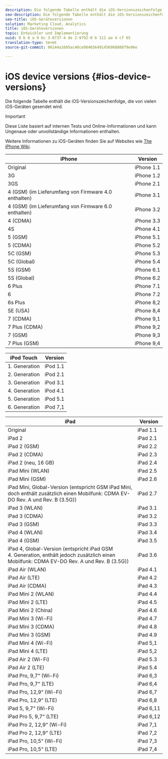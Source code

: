```yaml
---
description: Die folgende Tabelle enthält die iOS-Versionszeichenfolge, die von vielen iOS-Geräten gesendet wird.
seo-description: Die folgende Tabelle enthält die iOS-Versionszeichenfolge, die von vielen iOS-Geräten gesendet wird.
seo-title: iOS-Geräteversionen
solution: Marketing Cloud, Analytics
title: iOS-Geräteversionen
topic: Entwickler und Implementierung
uuid: 8 b 8 a 9 bc 3-0737-4 de 2-9792-0 b 112 aa 4 cf 65
translation-type: tm+mt
source-git-commit: 06144a1695ac40ce984656491456968888f9e96e

---
```



# iOS device versions {#ios-device-versions}

Die folgende Tabelle enthält die iOS-Versionszeichenfolge, die von vielen iOS-Geräten gesendet wird.

>[!IMPORTANT]
>
>Diese Liste basiert auf internen Tests und Online-Informationen und kann Ungenaue oder unvollständige Informationen enthalten.

Weitere Informationen zu iOS-Geräten finden Sie auf Websites wie [The iPhone Wiki](https://theiphonewiki.com/wiki/Models).

| **iPhone** | **Version** |
|---|---|
| Original | iPhone 1.1 |
| 3G | iPhone 1.2 |
| 3GS | iPhone 2.1 |
| 4 (GSM) (im Lieferumfang von Firmware 4.0 enthalten) | iPhone 3.1 |
| 4 (GSM) (im Lieferumfang von Firmware 6.0 enthalten) | iPhone 3.2 |
| 4 (CDMA) | iPhone 3.3 |
| 4S | iPhone 4.1 |
| 5 (GSM) | iPhone 5.1 |
| 5 (CDMA) | iPhone 5.2 |
| 5C (GSM) | iPhone 5.3 |
| 5C (Global) | iPhone 5.4 |
| 5S (GSM) | iPhone 6.1 |
| 5S (Global) | iPhone 6.2 |
| 6 Plus | iPhone 7.1 |
| 6 | iPhone 7.2 |
| 6s Plus | iPhone 8,2 |
| SE (USA) | iPhone 8,4 |
| 7 (CDMA) | iPhone 9,1 |
| 7 Plus (CDMA) | iPhone 9,2 |
| 7 (GSM) | iPhone 9,3 |
| 7 Plus (GSM) | iPhone 9,4 |

| **iPod Touch** | **Version** |
|---|---|
| 1. Generation | iPod 1.1 |
| 2. Generation | iPod 2.1 |
| 3. Generation | iPod 3.1 |
| 4. Generation | iPod 4.1 |
| 5. Generation | iPod 5.1 |
| 6. Generation | iPod 7,1 |

| **iPad** | **Version** |
|---|---|
| Original | iPad 1.1 |
| iPad 2 | iPad 2.1 |
| iPad 2 (GSM) | iPad 2.2 |
| iPad 2 (CDMA) | iPad 2.3 |
| iPad 2 (neu, 16 GB) | iPad 2.4 |
| iPad Mini (WLAN) | iPad 2.5 |
| iPad Mini (GSM) | iPad 2.6 |
| iPad Mini, Global-Version (entspricht GSM iPad Mini, doch enthält zusätzlich einen Mobilfunk: CDMA EV-DO Rev. A und Rev. B (3.5G)) | iPad 2.7 |
| iPad 3 (WLAN) | iPad 3.1 |
| iPad 3 (CDMA) | iPad 3.2 |
| iPad 3 (GSM) | iPad 3.3 |
| iPad 4 (WLAN) | iPad 3.4 |
| iPad 4 (GSM) | iPad 3.5 |
| iPad 4, Global-Version (entspricht iPad GSM 4. Generation, enthält jedoch zusätzlich einen Mobilfunk: CDMA EV-DO Rev. A und Rev. B (3.5G)) | iPad 3.6 |
| iPad Air (WLAN) | iPad 4.1 |
| iPad Air (LTE) | iPad 4.2 |
| iPad Air (CDMA) | iPad 4.3 |
| iPad Mini 2 (WLAN) | iPad 4.4 |
| iPad Mini 2 (LTE) | iPad 4.5 |
| iPad Mini 2 (China) | iPad 4.6 |
| iPad Mini 3 (Wi-Fi) | iPad 4.7 |
| iPad Mini 3 (CDMA) | iPad 4.8 |
| iPad Mini 3 (GSM) | iPad 4.9 |
| iPad Mini 4 (Wi-Fi) | iPad 5,1 |
| iPad Mini 4 (LTE) | iPad 5,2 |
| iPad Air 2 (Wi-Fi) | iPad 5.3 |
| iPad Air 2 (LTE) | iPad 5.4 |
| iPad Pro, 9,7“ (Wi-Fi) | iPad 6,3 |
| iPad Pro, 9,7“ (LTE) | iPad 6,4 |
| iPad Pro, 12,9“ (Wi-Fi) | iPad 6,7 |
| iPad Pro, 12,9“ (LTE) | iPad 6,8 |
| iPad 5, 9,7“ (Wi-Fi) | iPad 6,11 |
| iPad Pro 5, 9,7“ (LTE) | iPad 6,12 |
| iPad Pro 2, 12,9“ (Wi-Fi) | iPad 7,1 |
| iPad Pro 2, 12,9“ (LTE) | iPad 7,2 |
| iPad Pro, 10,5“ (Wi-Fi) | iPad 7,3 |
| iPad Pro, 10,5“ (LTE) | iPad 7,4 |

